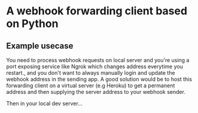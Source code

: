 # A webhook forwarding client based on Python

## Example usecase

You need to process webhook requests on local server and you're using a port exposing service like Ngrok which changes address everytime you restart., and you don't want to always manually login and update the webhook address in the sending app.
A good solution would be to host this forwarding client on a virtual server (e.g Heroku) to get a permanent address and then supplying the server address to your webhook sender.

Then in your local dev server...
